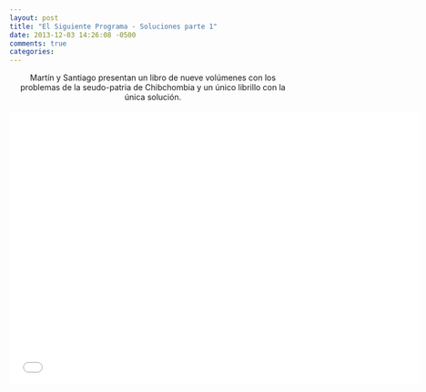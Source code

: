 ```yaml
---
layout: post
title: "El Siguiente Programa - Soluciones parte 1"
date: 2013-12-03 14:26:08 -0500
comments: true
categories: 
---
```

<div align="center">
Martín y Santiago presentan un libro de nueve volúmenes con los problemas de la seudo-patria de Chibchombia y un único librillo con la única solución.
<br></br>
<iframe width="720" height="480" src="//www.youtube.com/embed/11wKc_o1FHw" frameborder="0" allowfullscreen></iframe>
</div>